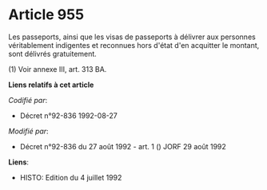 # Article 955

Les passeports, ainsi que les visas de passeports à délivrer aux personnes véritablement indigentes et reconnues hors d'état
d'en acquitter le montant, sont délivrés gratuitement.

(1) Voir annexe III, art. 313 BA.

**Liens relatifs à cet article**

_Codifié par_:

  - Décret n°92-836 1992-08-27

_Modifié par_:

  - Décret n°92-836 du 27 août 1992 - art. 1 () JORF 29 août 1992

**Liens**:

  - HISTO: Edition du 4 juillet 1992
